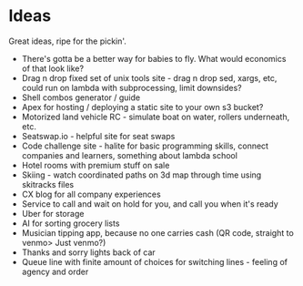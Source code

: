 # Ideas

Great ideas, ripe for the pickin'.

- There's gotta be a better way for babies to fly. What would economics of that look like?
- Drag n drop fixed set of unix tools site - drag n drop sed, xargs, etc, could run on lambda with subprocessing, limit downsides?
- Shell combos generator / guide
- Apex for hosting / deploying a static site to your own s3 bucket?
- Motorized land vehicle RC - simulate boat on water, rollers underneath, etc.
- Seatswap.io - helpful site for seat swaps
- Code challenge site - halite for basic programming skills, connect companies and learners, something about lambda school
- Hotel rooms with premium stuff on sale
- Skiing - watch coordinated paths on 3d map through time using skitracks files
- CX blog for all company experiences
- Service to call and wait on hold for you, and call you when it's ready
- Uber for storage
- AI for sorting grocery lists
- Musician tipping app, because no one carries cash (QR code, straight to venmo> Just venmo?)
- Thanks and sorry lights back of car
- Queue line with finite amount of choices for switching lines - feeling of agency and order

